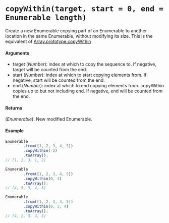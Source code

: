 # `copyWithin(target, start = 0, end = Enumerable length)`

Create a new Enumerable copying part of an Enumerable to another location in the same Enumerable, without modifying its size.
This is the equivalent of [Array.prototype.copyWithin](https://developer.mozilla.org/en-US/docs/Web/JavaScript/Reference/Global_Objects/Array/copyWithin)

#### Arguments

- target (*Number*): index at which to copy the sequence to. If negative, target will be counted from the end.
- start (*Number*): index at which to start copying elements from. If negative, start will be counted from the end.
- end (*Number*): index at which to end copying elements from. copyWithin copies up to but not including end. If negative, end will be counted from the end.

#### Returns

(*Enumerable*): New modified Enumerable.

#### Example

```js
Enumerable
        .from([1, 2, 3, 4, 5])
        .copyWithin(-2)
        .toArray();
// [1, 2, 3, 1, 2]

Enumerable
        .from([1, 2, 3, 4, 5])
        .copyWithin(0, 3)
        .toArray();
// [4, 5, 3, 4, 5]

Enumerable
        .from([1, 2, 3, 4, 5])
        .copyWithin(0, 3, 4)
        .toArray();
// [4, 2, 3, 4, 5]
```
